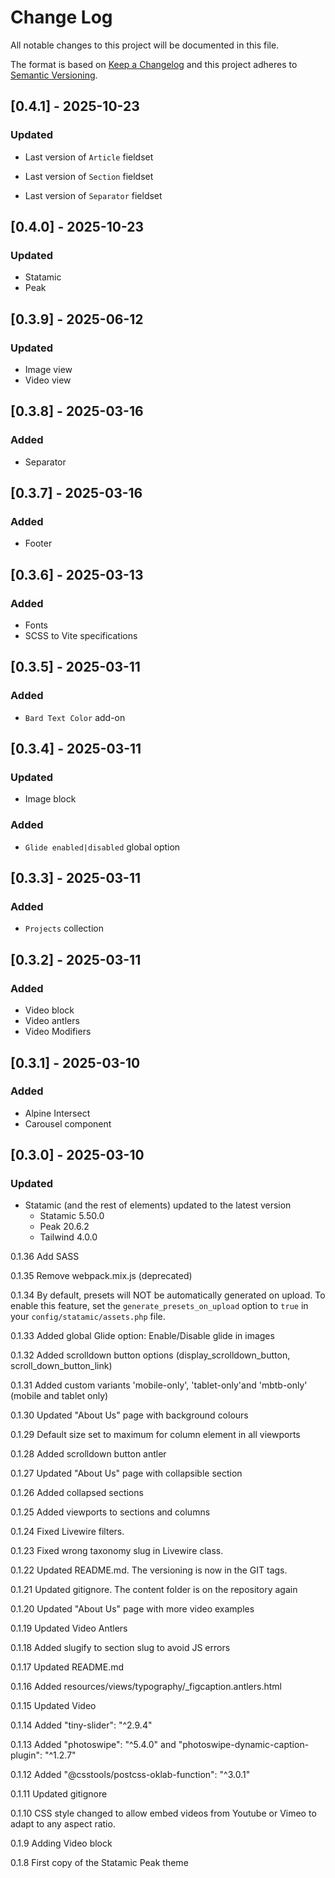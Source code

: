 
# Change Log
All notable changes to this project will be documented in this file.
 
The format is based on [Keep a Changelog](http://keepachangelog.com/)
and this project adheres to [Semantic Versioning](http://semver.org/).

## [0.4.1] - 2025-10-23

### Updated

- Last version of `Article` fieldset

- Last version of `Section` fieldset

- Last version of `Separator` fieldset


## [0.4.0] - 2025-10-23

### Updated

 - Statamic
 - Peak

## [0.3.9] - 2025-06-12

### Updated

- Image view
- Video view


## [0.3.8] - 2025-03-16

### Added

- Separator


## [0.3.7] - 2025-03-16

### Added

- Footer


## [0.3.6] - 2025-03-13

### Added

- Fonts
- SCSS to Vite specifications



## [0.3.5] - 2025-03-11

### Added

- `Bard Text Color` add-on

## [0.3.4] - 2025-03-11


### Updated

- Image block

### Added

- `Glide enabled|disabled` global option


## [0.3.3] - 2025-03-11

### Added

- `Projects` collection


## [0.3.2] - 2025-03-11

### Added

- Video block
- Video antlers
- Video Modifiers

## [0.3.1] - 2025-03-10

### Added

- Alpine Intersect
- Carousel component


## [0.3.0] - 2025-03-10

### Updated

- Statamic (and the rest of elements) updated to the latest version 
     - Statamic 5.50.0
     - Peak 20.6.2 
     - Tailwind 4.0.0


0.1.36
   Add SASS


0.1.35
   Remove webpack.mix.js (deprecated)

0.1.34
   By default, presets will NOT be automatically generated on upload. 
   To enable this feature, set the `generate_presets_on_upload` option to `true` in your `config/statamic/assets.php` file.

0.1.33
   Added global Glide option: Enable/Disable glide in images

0.1.32
   Added scrolldown button options (display_scrolldown_button, scroll_down_button_link)

0.1.31
   Added custom variants 'mobile-only', 'tablet-only'and 'mbtb-only' (mobile and tablet only)

0.1.30
    Updated "About Us" page with background colours

0.1.29
    Default size set to maximum for column element in all viewports

0.1.28
    Added scrolldown button antler

0.1.27
    Updated "About Us" page with collapsible section

0.1.26
    Added collapsed sections

0.1.25
    Added viewports to sections and columns

0.1.24
    Fixed Livewire filters.

0.1.23
    Fixed wrong taxonomy slug in Livewire class.

0.1.22
    Updated README.md. The versioning is now in the GIT tags.

0.1.21
    Updated gitignore. The content folder is on the repository again

0.1.20
    Updated "About Us" page with more video examples

0.1.19
    Updated Video Antlers

0.1.18
    Added slugify to section slug to avoid JS errors

0.1.17
    Updated README.md

0.1.16
    Added resources/views/typography/_figcaption.antlers.html

0.1.15
    Updated Video

0.1.14
    Added "tiny-slider": "^2.9.4"

0.1.13
    Added "photoswipe": "^5.4.0" and "photoswipe-dynamic-caption-plugin": "^1.2.7"

0.1.12
    Added "@csstools/postcss-oklab-function": "^3.0.1"

0.1.11
    Updated gitignore

0.1.10
    CSS style changed to allow embed videos from Youtube or Vimeo to adapt to any aspect ratio.

0.1.9
    Adding Video block

0.1.8
    First copy of the Statamic Peak theme
